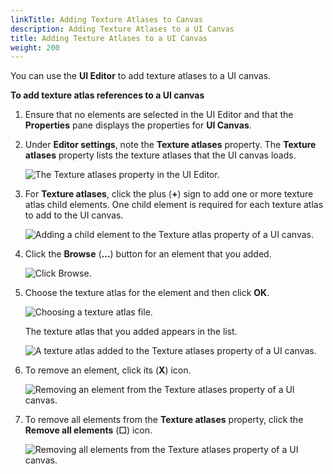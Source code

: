 ```yaml
---
linkTitle: Adding Texture Atlases to Canvas
description: Adding Texture Atlases to a UI Canvas
title: Adding Texture Atlases to a UI Canvas
weight: 200
---
```


You can use the **UI Editor** to add texture atlases to a UI canvas.

**To add texture atlas references to a UI canvas**

1. Ensure that no elements are selected in the UI Editor and that the **Properties** pane displays the properties for **UI Canvas**.

1. Under **Editor settings**, note the **Texture atlases** property. The **Texture atlases** property lists the texture atlases that the UI canvas loads.

    ![The Texture atlases property in the UI Editor.](/images/user-guide/interactivity/user-interface/canvases/texture-atlases/ui-editor-texture-atlases-1.png)

1. For **Texture atlases**, click the plus (**+**) sign to add one or more texture atlas child elements. One child element is required for each texture atlas to add to the UI canvas.

    ![Adding a child element to the Texture atlas property of a UI canvas.](/images/user-guide/interactivity/user-interface/canvases/texture-atlases/ui-editor-texture-atlases-2.png)

1. Click the **Browse** (**...**) button for an element that you added.

    ![Click Browse.](/images/user-guide/interactivity/user-interface/canvases/texture-atlases/ui-editor-texture-atlases-3.png)

1. Choose the texture atlas for the element and then click **OK**.

    ![Choosing a texture atlas file.](/images/user-guide/interactivity/user-interface/canvases/texture-atlases/ui-editor-texture-atlases-4.png)

    The texture atlas that you added appears in the list.

    ![A texture atlas added to the Texture atlases property of a UI canvas.](/images/user-guide/interactivity/user-interface/canvases/texture-atlases/ui-editor-texture-atlases-5.png)

1. To remove an element, click its (**X**) icon.

    ![Removing an element from the Texture atlases property of a UI canvas.](/images/user-guide/interactivity/user-interface/canvases/texture-atlases/ui-editor-texture-atlases-6.png)

1. To remove all elements from the **Texture atlases** property, click the **Remove all elements** (**☐**) icon.

    ![Removing all elements from the Texture atlases property of a UI canvas.](/images/user-guide/interactivity/user-interface/canvases/texture-atlases/ui-editor-texture-atlases-7.png)
